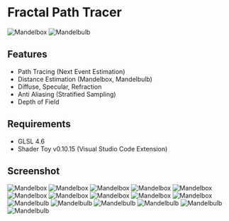 # Fractal Path Tracer

![Mandelbox](fig/jpg/mandelbox_top.jpg)
![Mandelbulb](fig/jpg/mandelbulb_top.jpg)

## Features

* Path Tracing (Next Event Estimation)
* Distance Estimation (Mandelbox, Mandelbulb)
* Diffuse, Specular, Refraction
* Anti Aliasing (Stratified Sampling)
* Depth of Field

## Requirements

* GLSL 4.6
* Shader Toy v0.10.15 (Visual Studio Code Extension)

## Screenshot

![Mandelbox](fig/jpg/mandelbox01.jpg)
![Mandelbox](fig/jpg/mandelbox02.jpg)
![Mandelbox](fig/jpg/mandelbox03.jpg)
![Mandelbox](fig/jpg/mandelbox04.jpg)
![Mandelbox](fig/jpg/mandelbox05.jpg)
![Mandelbox](fig/jpg/mandelbox06.jpg)
![Mandelbox](fig/jpg/mandelbox07.jpg)
![Mandelbox](fig/jpg/mandelbox08.jpg)
![Mandelbox](fig/jpg/mandelbox09.jpg)
![Mandelbox](fig/jpg/mandelbox10.jpg)
![Mandelbulb](fig/jpg/mandelbulb1.jpg)
![Mandelbulb](fig/jpg/mandelbulb2.jpg)
![Mandelbulb](fig/jpg/mandelbulb3.jpg)
![Mandelbulb](fig/jpg/mandelbulb4.jpg)
![Mandelbulb](fig/jpg/mandelbulb5.jpg)
![Mandelbulb](fig/jpg/mandelbulb6.jpg)
